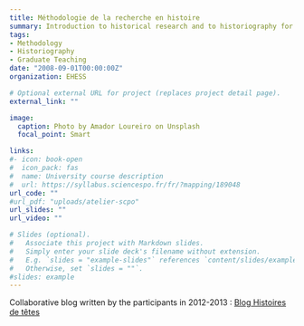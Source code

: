 ```yaml
---
title: Méthodologie de la recherche en histoire
summary: Introduction to historical research and to historiography for first-year History Masters' students at EHESS. Taught 2011-2012 and 2012-2013.
tags:
- Methodology
- Historiography
- Graduate Teaching
date: "2008-09-01T00:00:00Z"
organization: EHESS

# Optional external URL for project (replaces project detail page).
external_link: ""

image:
  caption: Photo by Amador Loureiro on Unsplash   
  focal_point: Smart

links:
#- icon: book-open
#  icon_pack: fas
#  name: University course description
#  url: https://syllabus.sciencespo.fr/fr/?mapping/189048
url_code: ""
#url_pdf: "uploads/atelier-scpo"
url_slides: ""
url_video: ""

# Slides (optional).
#   Associate this project with Markdown slides.
#   Simply enter your slide deck's filename without extension.
#   E.g. `slides = "example-slides"` references `content/slides/example-slides.md`.
#   Otherwise, set `slides = ""`.
#slides: example
---
```

Collaborative blog written by the participants in 2012-2013 : [Blog Histoires de têtes](https://tetes.hypotheses.org/)

